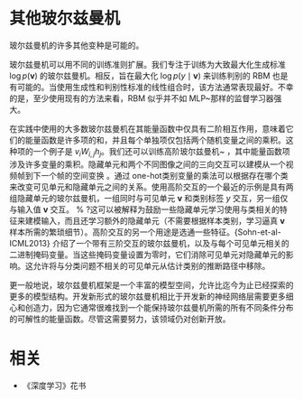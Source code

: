 

# 其他玻尔兹曼机

玻尔兹曼机的许多其他变种是可能的。

玻尔兹曼机可以用不同的训练准则扩展。我们专注于训练为大致最大化生成标准 $\log p(\boldsymbol v)$ 的玻尔兹曼机。相反，旨在最大化 $\log p(y \mid \boldsymbol v)$ 来训练判别的 RBM 也是有可能的。当使用生成性和判别性标准的线性组合时，该方法通常表现最好。不幸的是，至少使用现有的方法来看，RBM 似乎并不如 MLP~那样的监督学习器强大。

在实践中使用的大多数玻尔兹曼机在其能量函数中仅具有二阶相互作用，意味着它们的能量函数是许多项的和，并且每个单独项仅包括两个随机变量之间的乘积。这种项的一个例子是 $v_iW_{i,j}h_j$。我们还可以训练高阶玻尔兹曼机~ ，其中能量函数项涉及许多变量的乘积。隐藏单元和两个不同图像之间的三向交互可以建模从一个视频帧到下一个帧的空间变换 。通过 one-hot类别变量的乘法可以根据存在哪个类来改变可见单元和隐藏单元之间的关系。使用高阶交互的一个最近的示例是具有两组隐藏单元的玻尔兹曼机，一组同时与可见单元 $\boldsymbol v$ 和类别标签 $y$ 交互，另一组仅与输入值 $\boldsymbol v$ 交互。 % ?这可以被解释为鼓励一些隐藏单元学习使用与类相关的特征来建模输入，而且还学习额外的隐藏单元（不需要根据样本类别，学习逼真 $\boldsymbol v$ 样本所需的繁琐细节）。高阶交互的另一个用途是选通一些特征。{Sohn-et-al-ICML2013} 介绍了一个带有三阶交互的玻尔兹曼机，以及与每个可见单元相关的二进制掩码变量。当这些掩码变量设置为零时，它们消除可见单元对隐藏单元的影响。这允许将与分类问题不相关的可见单元从估计类别的推断路径中移除。

更一般地说，玻尔兹曼机框架是一个丰富的模型空间，允许比迄今为止已经探索的更多的模型结构。开发新形式的玻尔兹曼机相比于开发新的神经网络层需要更多细心和创造力，因为它通常很难找到一个能保持玻尔兹曼机所需的所有不同条件分布的可解性的能量函数。尽管这需要努力，该领域仍对创新开放。






# 相关

- 《深度学习》花书
